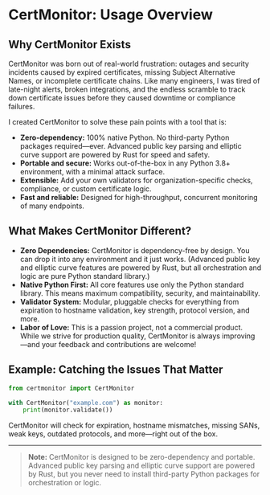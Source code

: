 # CertMonitor: Usage Overview

## Why CertMonitor Exists

CertMonitor was born out of real-world frustration: outages and security incidents caused by expired certificates, missing Subject Alternative Names, or incomplete certificate chains. Like many engineers, I was tired of late-night alerts, broken integrations, and the endless scramble to track down certificate issues before they caused downtime or compliance failures.

I created CertMonitor to solve these pain points with a tool that is:
- **Zero-dependency:** 100% native Python. No third-party Python packages required—ever. Advanced public key parsing and elliptic curve support are powered by Rust for speed and safety.
- **Portable and secure:** Works out-of-the-box in any Python 3.8+ environment, with a minimal attack surface.
- **Extensible:** Add your own validators for organization-specific checks, compliance, or custom certificate logic.
- **Fast and reliable:** Designed for high-throughput, concurrent monitoring of many endpoints.

## What Makes CertMonitor Different?

- **Zero Dependencies:** CertMonitor is dependency-free by design. You can drop it into any environment and it just works. (Advanced public key and elliptic curve features are powered by Rust, but all orchestration and logic are pure Python standard library.)
- **Native Python First:** All core features use only the Python standard library. This means maximum compatibility, security, and maintainability.
- **Validator System:** Modular, pluggable checks for everything from expiration to hostname validation, key strength, protocol version, and more.
- **Labor of Love:** This is a passion project, not a commercial product. While we strive for production quality, CertMonitor is always improving—and your feedback and contributions are welcome!

## Example: Catching the Issues That Matter

```python
from certmonitor import CertMonitor

with CertMonitor("example.com") as monitor:
    print(monitor.validate())
```

CertMonitor will check for expiration, hostname mismatches, missing SANs, weak keys, outdated protocols, and more—right out of the box.

---

> **Note:** CertMonitor is designed to be zero-dependency and portable. Advanced public key parsing and elliptic curve support are powered by Rust, but you never need to install third-party Python packages for orchestration or logic.
